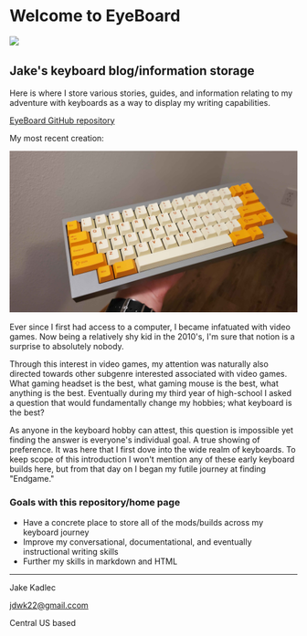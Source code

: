 # Welcome to EyeBoard

![](../img/me.jpg)

## Jake's keyboard blog/information storage

Here is where I store various stories, guides, and information relating to my adventure with keyboards as a way to display my writing capabilities.

[EyeBoard GitHub repository](https://github.com/JDWK22/EyeBoard)

My most recent creation:

![](../img/Typing.jpg)

Ever since I first had access to a computer, I became infatuated with video games. Now being a relatively shy kid in the 2010's, I'm sure that notion is a surprise to absolutely nobody.

Through this interest in video games, my attention was naturally also directed towards other subgenre interested associated with video games. What gaming headset is the best, what gaming mouse is the best, what anything is the best. Eventually during my third year of high-school I asked a question that would fundamentally change my hobbies; what keyboard is the best?

As anyone in the keyboard hobby can attest, this question is impossible yet finding the answer is everyone's individual goal. A true showing of preference. It was here that I first dove into the wide realm of keyboards. To keep scope of this introduction I won't mention any of these early keyboard builds here, but from that day on I began my futile journey at finding "Endgame."

### Goals with this repository/home page
* Have a concrete place to store all of the mods/builds across my keyboard journey
* Improve my conversational, documentational, and eventually instructional writing skills
* Further my skills in markdown and HTML

***

Jake Kadlec

jdwk22@gmail.ccom

Central US based